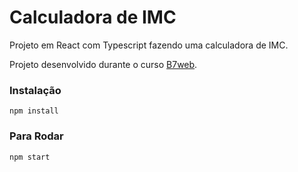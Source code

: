 # Calculadora de IMC 

Projeto em React com Typescript
fazendo uma calculadora de IMC.

Projeto desenvolvido durante o curso [B7web](https://b7web.com.br).

### Instalação
 `npm install`

### Para Rodar
 `npm start`